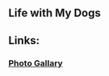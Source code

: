 ## Life with My Dogs

## Links:
### [Photo Gallary](https://creative-axolotl.github.io/photo-gallary/index.md)
